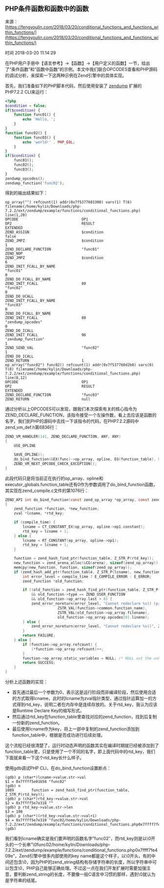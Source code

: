 ## PHP条件函数和函数中的函数

来源：[https://fengyoulin.com/2018/03/20/conditional_functions_and_functions_within_functions/](https://fengyoulin.com/2018/03/20/conditional_functions_and_functions_within_functions/)

时间 2018-03-20 11:14:29


在PHP用户手册中【语言参考】->【函数】->【用户定义的函数】一节，给出了“条件函数”和“函数中函数”的示例。本文中我们联合OPCODES查看和PHP源码的调试分析，来探索一下这两种示例在Zend引擎中的具体实现。

首先，我们准备如下的PHP脚本代码，然后使用安装了    [zendump][0]
扩展的PHP7.2.2 CLI来运行：

```php
<?php
$condition = false;
if($condition) {
	function func01() {
		echo 'Hello, ';
	}
}
function func02() {
	function func03() {
		echo 'world!' . PHP_EOL;
	}
}
if($condition) {
	func01();
	func02();
	func03();
}
zendump_opcodes();
zendump_function('func02');
```

得到的输出结果如下：

``` 
op_array("") refcount(1) addr(0x7f5377683300) vars(1) T(6) filename(/home/kylin/Downloads/php-7.2.2/ext/zendump/example/functions/conditional_functions.php) line(1,20)
OPCODE                             OP1                                OP2                                RESULT                             EXTENDED                           
ZEND_ASSIGN                        $condition                         false                                                                                                    
ZEND_JMPZ                          $condition                         1                                                                                                        
ZEND_DECLARE_FUNCTION              "func01"                                                                                                                                    
ZEND_NOP                                                                                                                                                                       
ZEND_JMPZ                          $condition                         6                                                                                                        
ZEND_INIT_FCALL_BY_NAME                                               "func01"                                                              0                                  
ZEND_DO_FCALL_BY_NAME                                                                                                                                                          
ZEND_INIT_FCALL                    80                                 "func02"                                                              0                                  
ZEND_DO_UCALL                                                                                                                                                                  
ZEND_INIT_FCALL_BY_NAME                                               "func03"                                                              0                                  
ZEND_DO_FCALL_BY_NAME                                                                                                                                                          
ZEND_INIT_FCALL                    80                                 "zendump_opcodes"                                                     0                                  
ZEND_DO_ICALL                                                                                                                                                                  
ZEND_INIT_FCALL                    96                                 "zendump_function"                                                    1                                  
ZEND_SEND_VAL                      "func02"                           1                                                                                                        
ZEND_DO_ICALL                                                                                                                                                                  
ZEND_RETURN                        1                                                                                                                                           
op_array("func02") func02() refcount(1) addr(0x7f537760d2b8) vars(0) T(0) filename(/home/kylin/Downloads/php-7.2.2/ext/zendump/example/functions/conditional_functions.php) line(8,12)
OPCODE                             OP1                                OP2                                RESULT                             EXTENDED                           
ZEND_DECLARE_FUNCTION              "func03"                                                                                                                                    
ZEND_RETURN                        null
```

通过分析以上OPCODES可以发现，跟我们本次探索有关的核心指令为ZEND_DECLARE_FUNCTION，该指令接受一个左操作数，看上去应该是函数的名字，我们到PHP的源码中去找一下该指令的代码，在PHP7.2.2源码中zend_vm_def.h第6836行：

```c
ZEND_VM_HANDLER(141, ZEND_DECLARE_FUNCTION, ANY, ANY)
{
	USE_OPLINE

	SAVE_OPLINE();
	do_bind_function(&EX(func)->op_array, opline, EG(function_table), 0);
	ZEND_VM_NEXT_OPCODE_CHECK_EXCEPTION();
}
```

此段代码只是将当前正在执行的op_array、opline和executor_globals.function_table还有0作为参数调用了do_bind_function函数，其实现在zend_compile.c文件的第1076行：

```c
ZEND_API int do_bind_function(const zend_op_array *op_array, const zend_op *opline, HashTable *function_table, zend_bool compile_time) /* {{{ */
{
	zend_function *function, *new_function;
	zval *lcname, *rtd_key;

	if (compile_time) {
		lcname = CT_CONSTANT_EX(op_array, opline->op1.constant);
		rtd_key = lcname + 1;
	} else {
		lcname = RT_CONSTANT(op_array, opline->op1);
		rtd_key = lcname + 1;
	}

	function = zend_hash_find_ptr(function_table, Z_STR_P(rtd_key));
	new_function = zend_arena_alloc(&CG(arena), sizeof(zend_op_array));
	memcpy(new_function, function, sizeof(zend_op_array));
	if (zend_hash_add_ptr(function_table, Z_STR_P(lcname), new_function) == NULL) {
		int error_level = compile_time ? E_COMPILE_ERROR : E_ERROR;
		zend_function *old_function;

		if ((old_function = zend_hash_find_ptr(function_table, Z_STR_P(lcname))) != NULL
			&& old_function->type == ZEND_USER_FUNCTION
			&& old_function->op_array.last > 0) {
			zend_error_noreturn(error_level, "Cannot redeclare %s() (previously declared in %s:%d)",
						ZSTR_VAL(function->common.function_name),
						ZSTR_VAL(old_function->op_array.filename),
						old_function->op_array.opcodes[0].lineno);
		} else {
			zend_error_noreturn(error_level, "Cannot redeclare %s()", ZSTR_VAL(function->common.function_name));
		}
		return FAILURE;
	} else {
		if (function->op_array.refcount) {
			(*function->op_array.refcount)++;
		}
		function->op_array.static_variables = NULL; /* NULL out the unbound function */
		return SUCCESS;
	}
}
```

分析上述函数的实现：



* 首先通过最后一个参数为0，表示这是运行阶段而非编译阶段，然后使用合适的方式取得lcname，此时的lcname为zval指针类型，通过指针运算加一的方式得到rtd_key，说明二者在内存中是连续存放的。关于rtd_key，我认为应该是Runtime Declare Key的缩写形式。
* 然后通过rtd_key在function_table里查找对应的zend_function，找到后复制一份新的zend_function。
* 最后使用lcname作为key，将上一部中复制的zend_function添加到function_table中，根据是否成功进行后续处理。
  

这个流程已经很清楚了，运行时动态声明的函数其实在编译时期就已经被添加到了function_table里，只是使用了一个不同的名字，即上面代码中的rtd_key，我们下面就来看一下这个rtd_key长什么样子。

使用gdb调试PHP CLI，在do_bind_function设置断点：

``` 
(gdb) p (char*)lcname->value.str->val 
$1 = 0x7ffff5e01b58 "func02"
(gdb) n
1089		function = zend_hash_find_ptr(function_table, Z_STR_P(rtd_key));
(gdb) p (char*)rtd_key->value.str->val
$2 = 0x7ffff5e7e318 ""
(gdb) p rtd_key->value.str->len 
$3 = 108
(gdb) p (char*)(rtd_key->value.str->val+1)
$4 = 0x7ffff5e7e319 "func02/home/kylin/Downloads/php-7.2.2/ext/zendump/example/functions/conditional_functions.php0x7ffff7fe409e"
(gdb)
```

我们看到lcname确实是我们要声明的函数名字”func02″，而rtd_key则是以\0开头的一个长串”\0func02/home/kylin/Downloads/php-7.2.2/ext/zendump/example/functions/conditional_functions.php0x7ffff7fe409e”，Zend引擎中很多内部使用的key name都是这个样子，以\0开头，有的中间还包含\0，因为PHP的zend_string结构有存储字符串的长度，所以字符串中可以包含\0，PHP自己能够正确处理。不过这一点在我们开发扩展时需要加强注意，要判断zend_string的长度，不要像一般C语言中习惯的那样，遇到\0就认为是字符串的结尾。



[0]: https://github.com/php7th/zendump